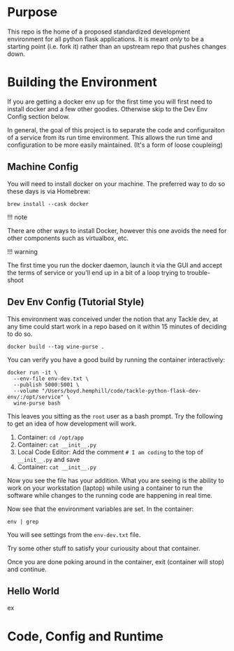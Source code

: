 # Purpose

This repo is the home of a proposed standardized development environment for 
all python flask applications. It is meant _only_ to be a starting point
(i.e. fork it) rather than an upstream repo that pushes changes down. 

# Building the Environment

If you are getting a docker env up for the first time you will first need
to install docker and a few other goodies.  Otherwise skip to the 
Dev Env Config section below.

In general, the goal of this project is to separate the code and configuraiton 
of a service from its run time environment. This allows the run time and 
configuration to be more easily maintained. (It's a form of loose coupleing)

## Machine Config

You will need to install docker on your machine.  The preferred way to do so
these days is via Homebrew:

`brew install --cask docker`

!!! note

  There are other ways to install Docker, however this one avoids the need 
  for other components such as virtualbox, etc.

!!! warning

  The first time you run the docker daemon, launch it via the GUI and accept
  the terms of service or you'll end up in a bit of a loop trying to trouble-
  shoot


## Dev Env Config (Tutorial Style)

This environment was conceived under the notion that any Tackle dev, at any 
time could start work in a repo based on it within 15 minutes of deciding to 
do so.

`docker build --tag wine-purse .`

You can verify you have a good build by running the container interactively:

```
docker run -it \
  --env-file env-dev.txt \
  --publish 5000:5001 \
  --volume "/Users/boyd.hemphill/code/tackle-python-flask-dev-env/:/opt/service" \
  wine-purse bash 
```

This leaves you sitting as the `root` user as a bash prompt. Try the following 
to get an idea of how development will work. 
1. Container: `cd /opt/app`
1. Container: `cat __init__.py`
1. Local Code Editor: Add the comment `# I am coding` to the top 
   of `__init__.py` and save
1. Container: `cat __init__.py`

Now you see the file has your addition.  What you are seeing is the ability to
work on your workstation (laptop) while using a container to run the software
while changes to the running code are happening in real time.  

Now see that the environment variables are set. In the container:

`env | grep`

You will see settings from the `env-dev.txt` file.

Try some other stuff to satisfy your curiousity about that container. 

Once you are done poking around in the container, exit (container will stop) and continue.

## Hello World

ex


# Code, Config and Runtime






